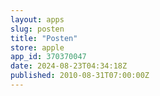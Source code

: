 ```yaml
---
layout: apps
slug: posten
title: "Posten"
store: apple
app_id: 370370047
date: 2024-08-23T04:34:18Z
published: 2010-08-31T07:00:00Z
---
```

